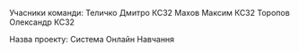 Учасники команди:
	Теличко Дмитро КС32
	Махов Максим КС32
	Торопов Олександр КС32

Назва проекту:
	Система Онлайн Навчання

